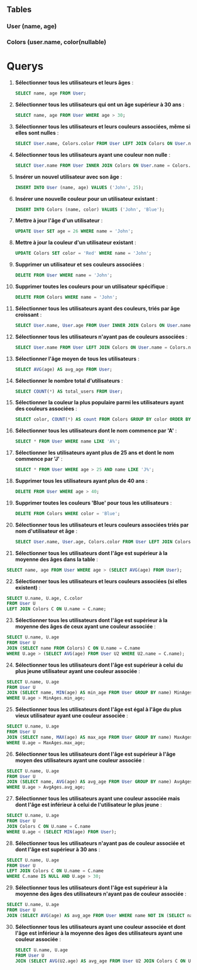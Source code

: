 ## Tables

### User (name, age)
### Colors (user.name, color(nullable)

# Querys

1. **Sélectionner tous les utilisateurs et leurs âges** :
   ```sql
   SELECT name, age FROM User;
   ```

2. **Sélectionner tous les utilisateurs qui ont un âge supérieur à 30 ans** :
   ```sql
   SELECT name, age FROM User WHERE age > 30;
   ```

3. **Sélectionner tous les utilisateurs et leurs couleurs associées, même si elles sont nulles** :
   ```sql
   SELECT User.name, Colors.color FROM User LEFT JOIN Colors ON User.name = Colors.name;
   ```

4. **Sélectionner tous les utilisateurs ayant une couleur non nulle** :
   ```sql
   SELECT User.name FROM User INNER JOIN Colors ON User.name = Colors.name WHERE Colors.color IS NOT NULL;
   ```

5. **Insérer un nouvel utilisateur avec son âge** :
   ```sql
   INSERT INTO User (name, age) VALUES ('John', 25);
   ```

6. **Insérer une nouvelle couleur pour un utilisateur existant** :
   ```sql
   INSERT INTO Colors (name, color) VALUES ('John', 'Blue');
   ```

7. **Mettre à jour l'âge d'un utilisateur** :
   ```sql
   UPDATE User SET age = 26 WHERE name = 'John';
   ```

8. **Mettre à jour la couleur d'un utilisateur existant** :
   ```sql
   UPDATE Colors SET color = 'Red' WHERE name = 'John';
   ```

9. **Supprimer un utilisateur et ses couleurs associées** :
   ```sql
   DELETE FROM User WHERE name = 'John';
   ```

10. **Supprimer toutes les couleurs pour un utilisateur spécifique** :
    ```sql
    DELETE FROM Colors WHERE name = 'John';
    ```

11. **Sélectionner tous les utilisateurs ayant des couleurs, triés par âge croissant** :
    ```sql
    SELECT User.name, User.age FROM User INNER JOIN Colors ON User.name = Colors.name ORDER BY User.age ASC;
    ```

12. **Sélectionner tous les utilisateurs n'ayant pas de couleurs associées** :
    ```sql
    SELECT User.name FROM User LEFT JOIN Colors ON User.name = Colors.name WHERE Colors.color IS NULL;
    ```

13. **Sélectionner l'âge moyen de tous les utilisateurs** :
    ```sql
    SELECT AVG(age) AS avg_age FROM User;
    ```

14. **Sélectionner le nombre total d'utilisateurs** :
    ```sql
    SELECT COUNT(*) AS total_users FROM User;
    ```

15. **Sélectionner la couleur la plus populaire parmi les utilisateurs ayant des couleurs associées** :
    ```sql
    SELECT color, COUNT(*) AS count FROM Colors GROUP BY color ORDER BY count DESC LIMIT 1;
    ```

16. **Sélectionner tous les utilisateurs dont le nom commence par 'A'** :
    ```sql
    SELECT * FROM User WHERE name LIKE 'A%';
    ```

17. **Sélectionner les utilisateurs ayant plus de 25 ans et dont le nom commence par 'J'** :
    ```sql
    SELECT * FROM User WHERE age > 25 AND name LIKE 'J%';
    ```

18. **Supprimer tous les utilisateurs ayant plus de 40 ans** :
    ```sql
    DELETE FROM User WHERE age > 40;
    ```

19. **Supprimer toutes les couleurs 'Blue' pour tous les utilisateurs** :
    ```sql
    DELETE FROM Colors WHERE color = 'Blue';
    ```

20. **Sélectionner tous les utilisateurs et leurs couleurs associées triés par nom d'utilisateur et âge** :
    ```sql
    SELECT User.name, User.age, Colors.color FROM User LEFT JOIN Colors ON User.name = Colors.name ORDER BY User.name ASC, User.age ASC;
    ```

21. **Sélectionner tous les utilisateurs dont l'âge est supérieur à la moyenne des âges dans la table** :
   ```sql
   SELECT name, age FROM User WHERE age > (SELECT AVG(age) FROM User);
   ```

22. **Sélectionner tous les utilisateurs et leurs couleurs associées (si elles existent)** :
   ```sql
   SELECT U.name, U.age, C.color
   FROM User U
   LEFT JOIN Colors C ON U.name = C.name;
   ```

23. **Sélectionner tous les utilisateurs dont l'âge est supérieur à la moyenne des âges de ceux ayant une couleur associée** :
   ```sql
   SELECT U.name, U.age
   FROM User U
   JOIN (SELECT name FROM Colors) C ON U.name = C.name
   WHERE U.age > (SELECT AVG(age) FROM User U2 WHERE U2.name = C.name);
   ```

24. **Sélectionner tous les utilisateurs dont l'âge est supérieur à celui du plus jeune utilisateur ayant une couleur associée** :
   ```sql
   SELECT U.name, U.age
   FROM User U
   JOIN (SELECT name, MIN(age) AS min_age FROM User GROUP BY name) MinAges ON U.name = MinAges.name
   WHERE U.age > MinAges.min_age;
   ```

25. **Sélectionner tous les utilisateurs dont l'âge est égal à l'âge du plus vieux utilisateur ayant une couleur associée** :
   ```sql
   SELECT U.name, U.age
   FROM User U
   JOIN (SELECT name, MAX(age) AS max_age FROM User GROUP BY name) MaxAges ON U.name = MaxAges.name
   WHERE U.age = MaxAges.max_age;
   ```

26. **Sélectionner tous les utilisateurs dont l'âge est supérieur à l'âge moyen des utilisateurs ayant une couleur associée** :
   ```sql
   SELECT U.name, U.age
   FROM User U
   JOIN (SELECT name, AVG(age) AS avg_age FROM User GROUP BY name) AvgAges ON U.name = AvgAges.name
   WHERE U.age > AvgAges.avg_age;
   ```

27. **Sélectionner tous les utilisateurs ayant une couleur associée mais dont l'âge est inférieur à celui de l'utilisateur le plus jeune** :
   ```sql
   SELECT U.name, U.age
   FROM User U
   JOIN Colors C ON U.name = C.name
   WHERE U.age < (SELECT MIN(age) FROM User);
   ```

28. **Sélectionner tous les utilisateurs n'ayant pas de couleur associée et dont l'âge est supérieur à 30 ans** :
   ```sql
   SELECT U.name, U.age
   FROM User U
   LEFT JOIN Colors C ON U.name = C.name
   WHERE C.name IS NULL AND U.age > 30;
   ```

29. **Sélectionner tous les utilisateurs dont l'âge est supérieur à la moyenne des âges des utilisateurs n'ayant pas de couleur associée** :
   ```sql
   SELECT U.name, U.age
   FROM User U
   JOIN (SELECT AVG(age) AS avg_age FROM User WHERE name NOT IN (SELECT name FROM Colors)) NoColorAges ON U.age > NoColorAges.avg_age;
   ```

30. **Sélectionner tous les utilisateurs ayant une couleur associée et dont l'âge est inférieur à la moyenne des âges des utilisateurs ayant une couleur associée** :
    ```sql
    SELECT U.name, U.age
    FROM User U
    JOIN (SELECT AVG(U2.age) AS avg_age FROM User U2 JOIN Colors C ON U2.name = C.name) ColorAges ON U.age < ColorAges.avg_age;
    ```
